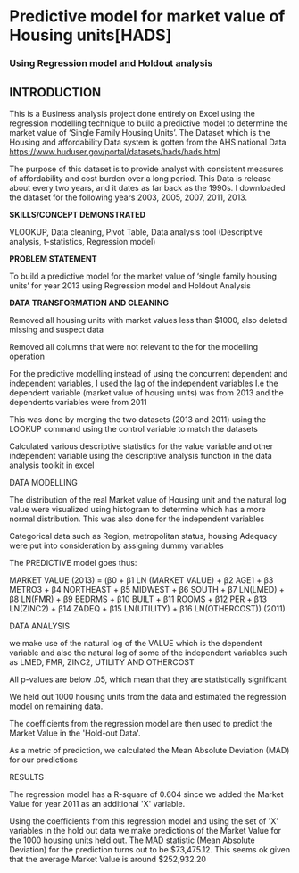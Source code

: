# Predictive model for market value of Housing units[HADS]

### Using Regression model and Holdout analysis 

## **INTRODUCTION**

This is a Business analysis project done entirely on Excel using the regression modelling technique to build a predictive model to determine the market value of ‘Single Family Housing Units’.  The Dataset which is the Housing and affordability Data system is gotten from the AHS national Data https://www.huduser.gov/portal/datasets/hads/hads.html

The purpose of this dataset is to provide analyst with consistent measures of affordability and cost burden over a long period. This Data is release about every two years, and it dates as far back as the 1990s. I downloaded the dataset for the following years 2003, 2005, 2007, 2011, 2013. 

**SKILLS/CONCEPT DEMONSTRATED**

VLOOKUP, Data cleaning, Pivot Table, Data analysis tool (Descriptive analysis, t-statistics, Regression model)

**PROBLEM STATEMENT**

To build a predictive model for the market value of ‘single family housing units’ for year 2013 using Regression model and Holdout Analysis

**DATA TRANSFORMATION AND CLEANING**

Removed all housing units with market values less than $1000, also deleted missing and suspect data

Removed all columns that were not relevant to the for the modelling operation

For the predictive modelling instead of using the concurrent dependent and independent variables, I used the lag of the independent variables I.e the dependent variable (market value of housing units) was from 2013 and the dependents variables were from 2011

This was done by merging the two datasets (2013 and 2011) using the LOOKUP command using the control variable to match the datasets

Calculated various descriptive statistics for the value variable and other independent variable using the descriptive analysis function in the data analysis toolkit in excel

DATA MODELLING 

The distribution of the real Market value of Housing unit and the natural log value were visualized using histogram to determine which has a more normal distribution. This was also done for the independent variables 

Categorical data such as Region, metropolitan status, housing Adequacy were put into consideration by assigning dummy variables 

The PREDICTIVE model goes thus:

MARKET VALUE (2013) = (β0 + β1 LN (MARKET VALUE) + β2 AGE1 + β3 METRO3 + β4 NORTHEAST + β5 MIDWEST + β6 SOUTH + β7 LN(LMED) + 
β8 LN(FMR) + β9 BEDRMS + β10 BUILT + β11 ROOMS + β12 PER + β13 LN(ZINC2) + β14 ZADEQ + β15 LN(UTILITY) + β16 LN(OTHERCOST)) (2011)

DATA ANALYSIS

we make use of the natural log of the VALUE which is the dependent variable and also the natural log of some of the independent variables such as LMED, FMR, ZINC2, UTILITY AND OTHERCOST

All p-values are below .05, which mean that they are statistically significant

We held out 1000 housing units from the data and estimated the regression model on remaining data.

The coefficients from the regression model are then used to predict the Market Value in the 'Hold-out Data'. 

As a metric of prediction, we calculated the Mean Absolute Deviation (MAD) for our predictions

RESULTS

The regression model has a R-square of 0.604 since we added the Market Value for year 2011 as an additional 'X' variable.

Using the coefficients from this regression model and using the set of 'X' variables in the hold out data we make predictions of the Market Value for the 1000 housing units held out. The MAD statistic (Mean Absolute Deviation) for the prediction turns out to be $73,475.12. This seems ok given that the average Market Value is around $252,932.20




